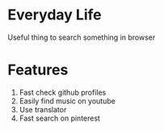 # **Everyday Life**

Useful thing to search something in browser
# **Features**
1. Fast check github profiles
2. Easily find music on youtube
3. Use translator
4. Fast search on pinterest
